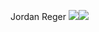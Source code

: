 Jordan Reger
<a href="https://instagram.com/reger.id"><img src="https://img.icons8.com/material-rounded/24/000000/instagram-new.png"/></a><a href="https://discord.com/e9b2Nr9"><img src="https://img.icons8.com/material-rounded/24/000000/discord-logo.png"/></a>
